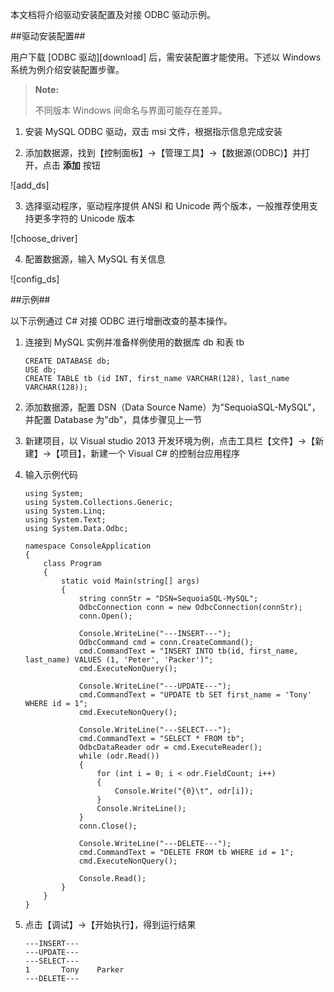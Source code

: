[^_^]:
    MySQL 实例-ODBC 驱动

本文档将介绍驱动安装配置及对接 ODBC 驱动示例。

##驱动安装配置##

用户下载 [ODBC 驱动][download] 后，需安装配置才能使用。下述以 Windows 系统为例介绍安装配置步骤。

> **Note:**
>
> 不同版本 Windows 间命名与界面可能存在差异。

1. 安装 MySQL ODBC 驱动，双击 msi 文件，根据指示信息完成安装

2. 添加数据源，找到【控制面板】->【管理工具】->【数据源(ODBC)】并打开，点击 **添加** 按钮

 ![add_ds]

3. 选择驱动程序，驱动程序提供 ANSI 和 Unicode 两个版本，一般推荐使用支持更多字符的 Unicode 版本

 ![choose_driver]

4. 配置数据源，输入 MySQL 有关信息

 ![config_ds]

##示例##

以下示例通过 C# 对接 ODBC 进行增删改查的基本操作。

1. 连接到 MySQL 实例并准备样例使用的数据库 db 和表 tb 

    ```lang-sql
    CREATE DATABASE db;
    USE db;
    CREATE TABLE tb (id INT, first_name VARCHAR(128), last_name VARCHAR(128));
    ```

2. 添加数据源，配置 DSN（Data Source Name）为"SequoiaSQL-MySQL"，并配置 Database 为"db"，具体步骤见上一节

3. 新建项目，以 Visual studio 2013 开发环境为例，点击工具栏【文件】->【新建】->【项目】，新建一个 Visual C# 的控制台应用程序

4. 输入示例代码

    ```lang-cs
    using System;
    using System.Collections.Generic;
    using System.Linq;
    using System.Text;
    using System.Data.Odbc;
    
    namespace ConsoleApplication
    {
        class Program
        {
            static void Main(string[] args)
            {
                string connStr = "DSN=SequoiaSQL-MySQL";
                OdbcConnection conn = new OdbcConnection(connStr);
                conn.Open();
    
                Console.WriteLine("---INSERT---");
                OdbcCommand cmd = conn.CreateCommand();
                cmd.CommandText = "INSERT INTO tb(id, first_name, last_name) VALUES (1, 'Peter', 'Packer')";
                cmd.ExecuteNonQuery();
    
                Console.WriteLine("---UPDATE---");
                cmd.CommandText = "UPDATE tb SET first_name = 'Tony' WHERE id = 1";
                cmd.ExecuteNonQuery();
    
                Console.WriteLine("---SELECT---");
                cmd.CommandText = "SELECT * FROM tb";
                OdbcDataReader odr = cmd.ExecuteReader();
                while (odr.Read())
                {
                    for (int i = 0; i < odr.FieldCount; i++)
                    {
                        Console.Write("{0}\t", odr[i]);
                    }
                    Console.WriteLine();
                }
                conn.Close();
    
                Console.WriteLine("---DELETE---");
                cmd.CommandText = "DELETE FROM tb WHERE id = 1";
                cmd.ExecuteNonQuery();
    
                Console.Read();
            }
        }
    }
    ```

5. 点击【调试】->【开始执行】，得到运行结果

    ```lang-text
    ---INSERT---
    ---UPDATE---
    ---SELECT---
    1       Tony    Parker
    ---DELETE---
    ```

[^_^]:
     本文使用的所有引用和链接
[download]:manual/Database_Instance/Relational_Instance/MySQL_Instance/Development/engine_download.md
[add_ds]:images/Database_Instance/Relational_Instance/MySQL_Instance/Development/add_ds.png
[choose_driver]:images/Database_Instance/Relational_Instance/MySQL_Instance/Development/choose_driver.png
[config_ds]:images/Database_Instance/Relational_Instance/MySQL_Instance/Development/config_ds.png

